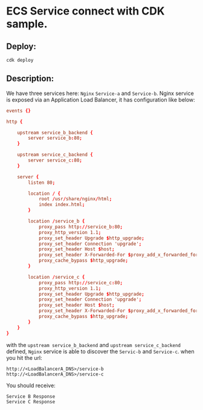 # ECS Service connect with CDK sample. 

## Deploy: 
```cdk deploy```

## Description:
We have three services here: `Nginx` `Service-a` and `Service-b`. Nginx service is exposed via an Application Load Balancer, it has configuration like below: 
```nginx.conf
events {}

http {

    upstream service_b_backend {
        server service_b:80;
    }

    upstream service_c_backend {
        server service_c:80;
    }

    server {
        listen 80;

        location / {
            root /usr/share/nginx/html;
            index index.html;
        }

        location /service_b {
            proxy_pass http://service_b:80;
            proxy_http_version 1.1;
            proxy_set_header Upgrade $http_upgrade;
            proxy_set_header Connection 'upgrade';
            proxy_set_header Host $host;
            proxy_set_header X-Forwarded-For $proxy_add_x_forwarded_for;
            proxy_cache_bypass $http_upgrade;
        }

        location /service_c {
            proxy_pass http://service_c:80;
            proxy_http_version 1.1;
            proxy_set_header Upgrade $http_upgrade;
            proxy_set_header Connection 'upgrade';
            proxy_set_header Host $host;
            proxy_set_header X-Forwarded-For $proxy_add_x_forwarded_for;
            proxy_cache_bypass $http_upgrade;
        }
    }
}
```

with the `upstream service_b_backend` and `upstream service_c_backend` defined, `Nginx` service is able to discover the `Servic-b` and `Service-c`. when you hit the url: 
```
http://<LoadBalancerA_DNS>/service-b
http://<LoadBalancerA_DNS>/service-c
```
You should receive: 
```
Service B Response
Service C Response
```

